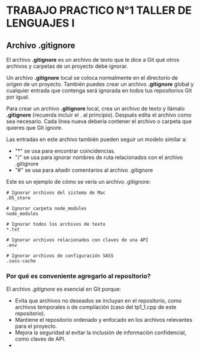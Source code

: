 # TRABAJO PRACTICO N°1 TALLER DE LENGUAJES I

## Archivo .gitignore

El archivo **.gitignore** es un archivo de texto que le dice a Git qué otros archivos y carpetas de un proyecto debe ignorar.

Un archivo **.gitignore** local se coloca normalmente en el directorio de origen de un proyecto. También puedes crear un archivo **.gitignore** global y cualquier entrada que contenga será ignorada en todos tus repositorios Git por igual.

Para crear un archivo **.gitignore** local, crea un archivo de texto y llámalo **.gitignore** (recuerda incluir el . al principio). Después edita el archivo como sea necesario. Cada línea nueva debería contener el archivo o carpeta que quieres que Git ignore.

Las entradas en este archivo también pueden seguir un modelo similar a:

- "*" se usa para encontrar coincidencias.
- "/" se usa para ignorar nombres de ruta relacionados con el archivo .gitignore
- "#" se usa para añadir comentarios al archivo .gitignore

Este es un ejemplo de cómo se vería un archivo .gitignore:

    # Ignorar archivos del sistema de Mac
    .DS_store

    # Ignorar carpeta node_modules
    node_modules

    # Ignorar todos los archivos de texto
    *.txt

    # Ignorar archivos relacionados con claves de una API
    .env

    # Ignorar archivos de configuración SASS
    .sass-cache
### Por qué es conveniente agregarlo al repositorio?

El archivo _.gitignore_ es esencial en Git porque:
-   Evita que archivos no deseados se incluyan en el repositorio, como archivos temporales o de compilación (caso del tp1_1.cpp de este repositorio).
-   Mantiene el repositorio ordenado y enfocado en los archivos relevantes para el proyecto.
-   Mejora la seguridad al evitar la inclusión de información confidencial, como claves de API.
-   